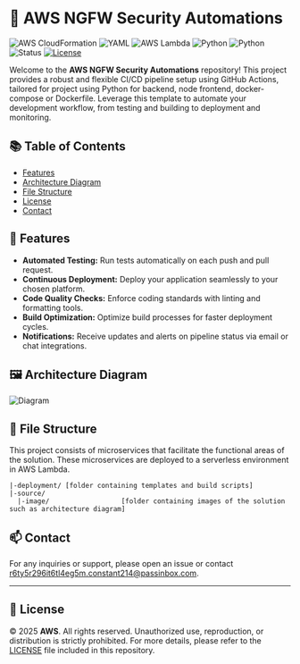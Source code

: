 # 📄 AWS NGFW Security Automations

![AWS CloudFormation](https://img.shields.io/badge/AWS-CloudFormation-blue)
![YAML](https://img.shields.io/badge/YAML-CB171E?logo=yaml&logoColor=fff)
![AWS Lambda](https://img.shields.io/badge/AWS-Lambda-FF9900)
![Python](https://img.shields.io/badge/Python-3776AB?logo=python&logoColor=fff)
![Python](https://img.shields.io/badge/Python-3.11%2B-blue.svg)
![Status](https://img.shields.io/badge/Status-Development-blue.svg)
[![License](https://img.shields.io/badge/License-Apache%202.0-blue.svg)](LICENSE)

Welcome to the **AWS NGFW Security Automations** repository! This project provides a robust and flexible CI/CD pipeline setup using GitHub Actions, tailored for project using Python for backend, node frontend, docker-compose or Dockerfile. Leverage this template to automate your development workflow, from testing and building to deployment and monitoring.

## 📚 Table of Contents

- [Features](#-features)
- [Architecture Diagram](#-architecture-diagram)
- [File Structure](#-file-structure)
- [License](#-license)
- [Contact](#-contact)

## 🌟 Features

- **Automated Testing:** Run tests automatically on each push and pull request.
- **Continuous Deployment:** Deploy your application seamlessly to your chosen platform.
- **Code Quality Checks:** Enforce coding standards with linting and formatting tools.
- **Build Optimization:** Optimize build processes for faster deployment cycles.
- **Notifications:** Receive updates and alerts on pipeline status via email or chat integrations.

## 🖼️ Architecture Diagram

![Diagram](/source/image/architecture_diagram.png)

## 📁 File Structure

This project consists of microservices that facilitate the functional areas of the solution. These microservices are deployed to a serverless environment in AWS Lambda.

```
|-deployment/ [folder containing templates and build scripts]
|-source/
  |-image/                  [folder containing images of the solution such as architecture diagram]
```

## 📫 Contact

For any inquiries or support, please open an issue or contact [r6ty5r296it6tl4eg5m.constant214@passinbox.com](mailto:r6ty5r296it6tl4eg5m.constant214@passinbox.com).

---

## 📜 License

© 2025 **AWS**. All rights reserved. Unauthorized use, reproduction, or distribution is strictly prohibited. For more details, please refer to the [LICENSE](LICENSE) file included in this repository.
